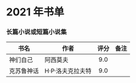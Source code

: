 # 2021 年书单

### 长篇小说或短篇小说集
| 书名 | 作者 | 评分 | 备注 |
| --- | --- | :---: | --- |
| 神们自己 | 阿西莫夫 | 9.0 | |
| 克苏鲁神话 | H·P·洛夫克拉夫特 | 9.0 | |
